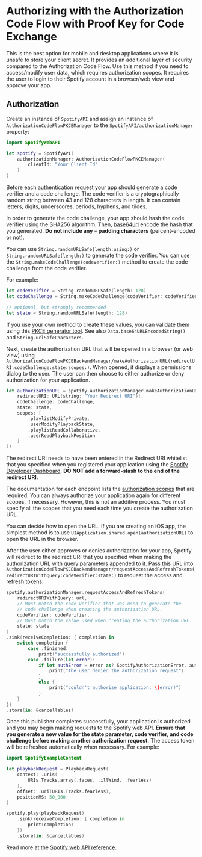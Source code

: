 # Authorizing with the Authorization Code Flow with Proof Key for Code Exchange

This is the best option for mobile and desktop applications where it is unsafe to store your client secret. It provides an additional layer of security compared to the Authorization Code Flow. Use this method if you need to access/modify user data, which requires authorization scopes. It requires the user to login to their Spotify account in a browser/web view and approve your app.

## Authorization

Create an instance of ``SpotifyAPI`` and assign an instance of ``AuthorizationCodeFlowPKCEManager`` to the ``SpotifyAPI/authorizationManager`` property:
```swift
import SpotifyWebAPI

let spotify = SpotifyAPI(
    authorizationManager: AuthorizationCodeFlowPKCEManager(
        clientId: "Your Client Id"
    )
)
```

Before each authentication request your app should generate a code verifier and a code challenge. The code verifier is a cryptographically random string between 43 and 128 characters in length. It can contain letters, digits, underscores, periods, hyphens, and tildes.

In order to generate the code challenge, your app should hash the code verifier using the SHA256 algorithm. Then, [base64url][1] encode the hash that you generated. **Do not include any** `=` **padding characters** (percent-encoded or not).

You can use `String.randomURLSafe(length:using:)` or `String.randomURLSafe(length:)` to generate the code verifier. You can use the `String.makeCodeChallenge(codeVerifier:)` method to create the code challenge from the code verifier. 

For example:

```swift
let codeVerifier = String.randomURLSafe(length: 128)
let codeChallenge = String.makeCodeChallenge(codeVerifier: codeVerifier)

// optional, but strongly recommended
let state = String.randomURLSafe(length: 128)
```

If you use your own method to create these values, you can validate them using this [PKCE generator tool][2]. See also `Data.base64URLEncodedString()` and `String.urlSafeCharacters`.

Next, create the authorization URL that will be opened in a browser (or web view) using ``AuthorizationCodeFlowPKCEBackendManager/makeAuthorizationURL(redirectURI:codeChallenge:state:scopes:)``. When opened, it displays a permissions dialog to the user. The user can then choose to either authorize or deny authorization for your application.

```swift
let authorizationURL = spotify.authorizationManager.makeAuthorizationURL(
    redirectURI: URL(string: "Your Redirect URI")!,
    codeChallenge: codeChallenge,
    state: state,
    scopes: [
        .playlistModifyPrivate,
        .userModifyPlaybackState,
        .playlistReadCollaborative,
        .userReadPlaybackPosition
    ]
)!
```

The redirect URI needs to have been entered in the Redirect URI whitelist that you specified when you registered your application using the [Spotify Developer Dashboard][3]. **DO NOT add a forward-slash to the end of the redirect URI.**

The documentation for each endpoint lists the [authorization scopes][4] that are required. You can always authorize your application again for different scopes, if necessary. However, this is not an additive process. You must specify all the scopes that you need each time you create the authorization URL.

You can decide how to open the URL. If you are creating an iOS app, the simplest method is to use `UIApplication.shared.open(authorizationURL)` to open the URL in the browser.

After the user either approves or denies authorization for your app, Spotify will redirect to the redirect URI that you specified when making the authorization URL with query parameters appended to it. Pass this URL into ``AuthorizationCodeFlowPKCEBackendManager/requestAccessAndRefreshTokens(redirectURIWithQuery:codeVerifier:state:)`` to request the access and refresh tokens:
```swift
spotify.authorizationManager.requestAccessAndRefreshTokens(
    redirectURIWithQuery: url,
    // Must match the code verifier that was used to generate the 
    // code challenge when creating the authorization URL.
    codeVerifier: codeVerifier,
    // Must match the value used when creating the authorization URL.
    state: state
)
.sink(receiveCompletion: { completion in
    switch completion {
        case .finished:
            print("successfully authorized")
        case .failure(let error):
            if let authError = error as? SpotifyAuthorizationError, authError.accessWasDenied {
                print("The user denied the authorization request")
            }
            else {
                print("couldn't authorize application: \(error)")
            }
    }
})
.store(in: &cancellables)
```

Once this publisher completes successfully, your application is authorized and you may begin making requests to the Spotify web API. **Ensure that you generate a new value for the state parameter, code verifier, and code challenge before making another authorization request**. The access token will be refreshed automatically when necessary. For example:
```swift
import SpotifyExampleContent

let playbackRequest = PlaybackRequest(
    context: .uris(
        URIs.Tracks.array(.faces, .illWind, .fearless)
    ),
    offset: .uri(URIs.Tracks.fearless),
    positionMS: 50_000
)

spotify.play(playbackRequest)
    .sink(receiveCompletion: { completion in
        print(completion)
    })
    .store(in: &cancellables)
```

Read more at the [Spotify web API reference][5].

[1]: https://tools.ietf.org/html/rfc4648#section-5
[2]: https://tonyxu-io.github.io/pkce-generator/
[3]: https://developer.spotify.com/dashboard/login
[4]: https://developer.spotify.com/documentation/general/guides/authorization/scopes/
[5]: https://developer.spotify.com/documentation/general/guides/authorization/code-flow/
